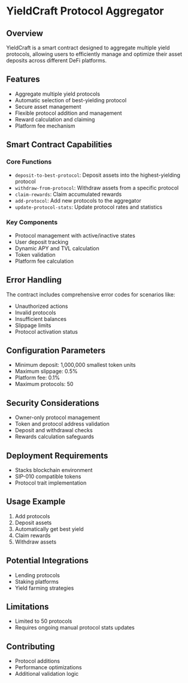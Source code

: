 # YieldCraft Protocol Aggregator

## Overview

YieldCraft is a smart contract designed to aggregate multiple yield protocols, allowing users to efficiently manage and optimize their asset deposits across different DeFi platforms.

## Features

- Aggregate multiple yield protocols
- Automatic selection of best-yielding protocol
- Secure asset management
- Flexible protocol addition and management
- Reward calculation and claiming
- Platform fee mechanism

## Smart Contract Capabilities

### Core Functions

- `deposit-to-best-protocol`: Deposit assets into the highest-yielding protocol
- `withdraw-from-protocol`: Withdraw assets from a specific protocol
- `claim-rewards`: Claim accumulated rewards
- `add-protocol`: Add new protocols to the aggregator
- `update-protocol-stats`: Update protocol rates and statistics

### Key Components

- Protocol management with active/inactive states
- User deposit tracking
- Dynamic APY and TVL calculation
- Token validation
- Platform fee calculation

## Error Handling

The contract includes comprehensive error codes for scenarios like:
- Unauthorized actions
- Invalid protocols
- Insufficient balances
- Slippage limits
- Protocol activation status

## Configuration Parameters

- Minimum deposit: 1,000,000 smallest token units
- Maximum slippage: 0.5%
- Platform fee: 0.1%
- Maximum protocols: 50

## Security Considerations

- Owner-only protocol management
- Token and protocol address validation
- Deposit and withdrawal checks
- Rewards calculation safeguards

## Deployment Requirements

- Stacks blockchain environment
- SIP-010 compatible tokens
- Protocol trait implementation

## Usage Example

1. Add protocols
2. Deposit assets
3. Automatically get best yield
4. Claim rewards
5. Withdraw assets

## Potential Integrations

- Lending protocols
- Staking platforms
- Yield farming strategies

## Limitations

- Limited to 50 protocols
- Requires ongoing manual protocol stats updates

## Contributing

- Protocol additions
- Performance optimizations
- Additional validation logic
